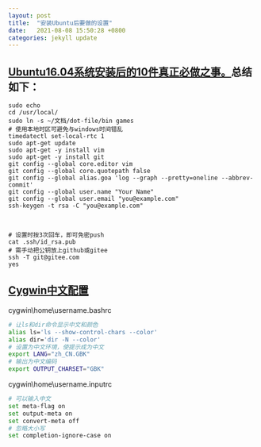 ```yaml
---
layout: post
title:  "安装Ubuntu后要做的设置"
date:   2021-08-08 15:50:28 +0800
categories: jekyll update
---
```


## [Ubuntu16.04系统安装后的10件真正必做之事。](https://www.cnblogs.com/fnight/p/5722016.html)总结如下：
```shell
sudo echo
cd /usr/local/
sudo ln -s ~/文档/dot-file/bin games
# 使用本地时区可避免与windows时间错乱
timedatectl set-local-rtc 1
sudo apt-get update
sudo apt-get -y install vim
sudo apt-get -y install git
git config --global core.editor vim
git config --global core.quotepath false
git config --global alias.goa 'log --graph --pretty=oneline --abbrev-commit'
git config --global user.name "Your Name"
git config --global user.email "you@example.com"
ssh-keygen -t rsa -C "you@example.com"



# 设置时按3次回车，即可免密push
cat .ssh/id_rsa.pub
# 需手动把公钥放上github或gitee
ssh -T git@gitee.com
yes
```

## [Cygwin中文配置](http://www.cygwin.cn/site/info/show.php?IID=1005)

cygwin\home\username\.bashrc

```zsh
# 让ls和dir命令显示中文和颜色
alias ls='ls --show-control-chars --color'
alias dir='dir -N --color'
# 设置为中文环境，使提示成为中文
export LANG="zh_CN.GBK"
# 输出为中文编码
export OUTPUT_CHARSET="GBK"
```

cygwin\home\username\.inputrc

```bash
# 可以输入中文 
set meta-flag on
set output-meta on
set convert-meta off
# 忽略大小写
set completion-ignore-case on
```
